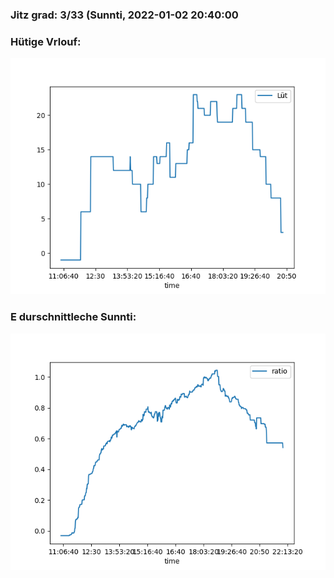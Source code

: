 ### Jitz grad: 3/33 (Sunnti, 2022-01-02 20:40:00

### Hütige Vrlouf:
![Graph](Today.png)

### E durschnittleche Sunnti:
![Graph](Sunnti.png)